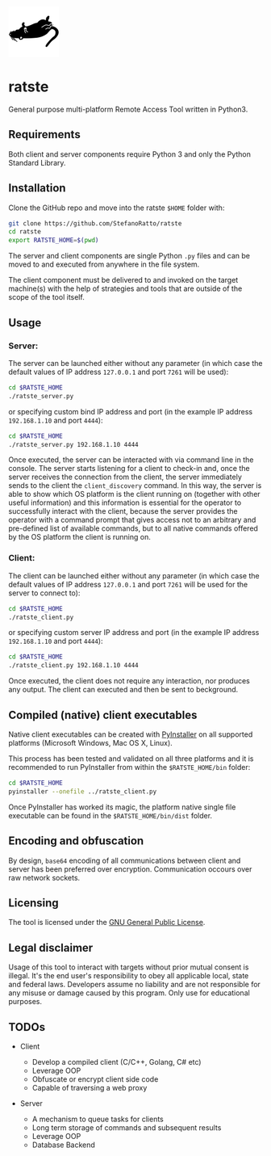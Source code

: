 ![ratste_logo](./images/ratste.png)

# ratste

General purpose multi-platform Remote Access Tool written in Python3.

## Requirements

Both client and server components require Python 3 and only the Python Standard Library.

## Installation

Clone the GitHub repo and move into the ratste `$HOME` folder with:

```Bash
git clone https://github.com/StefanoRatto/ratste
cd ratste
export RATSTE_HOME=$(pwd)
```

The server and client components are single Python `.py` files and can be moved to and executed from anywhere in the file system.

The client component must be delivered to and invoked on the target machine(s) with the help of strategies and tools that are outside of the scope of the tool itself.

## Usage

### Server:

The server can be launched either without any parameter (in which case the default values of IP address `127.0.0.1` and port `7261` will be used): 

```Bash
cd $RATSTE_HOME
./ratste_server.py
```

or specifying custom bind IP address and port (in the example IP address `192.168.1.10` and port `4444`):

```Bash
cd $RATSTE_HOME
./ratste_server.py 192.168.1.10 4444
```

Once executed, the server can be interacted with via command line in the console. The server starts listening for a client to check-in and, once the server receives the connection from the client, the server immediately sends to the client the `client_discovery` command. In this way, the server is able to show which OS platform is the client running on (together with other useful information) and this information is essential for the operator to successfully interact with the client, because the server provides the operator with a command prompt that gives access not to an arbitrary and pre-defined list of available commands, but to all native commands offered by the OS platform the client is running on.

### Client:

The client can be launched either without any parameter (in which case the default values of IP address `127.0.0.1` and port `7261` will be used for the server to connect to): 

```Bash
cd $RATSTE_HOME
./ratste_client.py
```

or specifying custom server IP address and port (in the example IP address `192.168.1.10` and port `4444`):

```Bash
cd $RATSTE_HOME
./ratste_client.py 192.168.1.10 4444
```

Once executed, the client does not require any interaction, nor produces any output. The client can executed and then be sent to beckground.

## Compiled (native) client executables

Native client executables can be created with [PyInstaller](http://www.pyinstaller.org/) on all supported platforms (Microsoft Windows, Mac OS X, Linux). 

This process has been tested and validated on all three platforms and it is recommended to run PyInstaller from within the `$RATSTE_HOME/bin` folder:

```Bash
cd $RATSTE_HOME
pyinstaller --onefile ../ratste_client.py
```

Once PyInstaller has worked its magic, the platform native single file executable can be found in the `$RATSTE_HOME/bin/dist` folder.

## Encoding and obfuscation

By design, `base64` encoding of all communications between client and server has been preferred over encryption. Communication occours over raw network sockets.

## Licensing

The tool is licensed under the [GNU General Public License](https://www.gnu.org/licenses/gpl-3.0.en.html).

## Legal disclaimer

Usage of this tool to interact with targets without prior mutual consent is illegal. It's the end user's responsibility to obey all applicable local, state and federal laws. Developers assume no liability and are not responsible for any misuse or damage caused by this program. Only use for educational purposes.

## TODOs

* Client
  - Develop a compiled client (C/C++, Golang, C# etc)
  - Leverage OOP
  - Obfuscate or encrypt client side code
  - Capable of traversing a web proxy

* Server
  - A mechanism to queue tasks for clients
  - Long term storage of commands and subsequent results
  - Leverage OOP
  - Database Backend